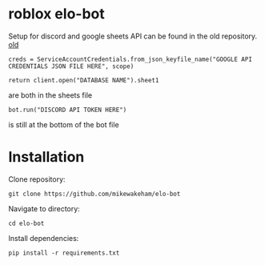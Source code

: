 # roblox elo-bot

Setup for discord and google sheets API can be found in the old repository. [old](https://github.com/mikewakeham/elo-bot-light/tree/main)

```
creds = ServiceAccountCredentials.from_json_keyfile_name("GOOGLE API CREDENTIALS JSON FILE HERE", scope)

return client.open("DATABASE NAME").sheet1 
```
are both in the sheets file

```
bot.run("DISCORD API TOKEN HERE")
```
is still at the bottom of the bot file

# Installation

Clone repository:

```
git clone https://github.com/mikewakeham/elo-bot
```

Navigate to directory:

```
cd elo-bot
```

Install dependencies:

```
pip install -r requirements.txt
```

